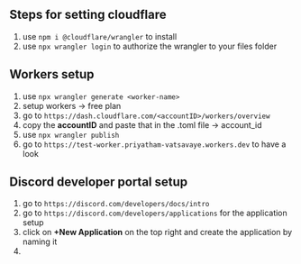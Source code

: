 ## Steps for setting cloudflare

1. use ``` npm i @cloudflare/wrangler ``` to install
2. use ``` npx wrangler login ``` to authorize the wrangler to your files folder

## Workers setup

1. use ``` npx wrangler generate <worker-name> ```
2. setup workers -> free plan
3. go to ``` https://dash.cloudflare.com/<accountID>/workers/overview ```
4. copy the **accountID** and paste that in the .toml file -> account_id
5. use ``` npx wrangler publish ```
6. go to ``` https://test-worker.priyatham-vatsavaye.workers.dev ``` to have a look


## Discord developer portal setup

1. go to ``` https://discord.com/developers/docs/intro ```
2. go to ``` https://discord.com/developers/applications ``` for the application setup
3. click on **+New Application** on the top right and create the application by naming it
4. 